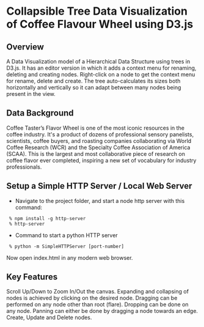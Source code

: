 
Collapsible Tree Data Visualization of Coffee Flavour Wheel using D3.js
==========================================================================

Overview
--------------------------------------------------------------------------
A Data Visualization model of a Hierarchical Data Structure using trees in D3.js. It has an editor version in which it adds a context menu for renaming, deleting and creating nodes. Right-click on a node to get the context menu for rename, delete and create. The tree auto-calculates its sizes both horizontally and vertically so it can adapt between many nodes being present in the view.

Data Background
--------------------------------------------------------------------------
Coffee Taster’s Flavor Wheel is one of the most iconic resources in the coffee industry. It's a product of dozens of professional sensory panelists, scientists, coffee buyers, and roasting companies collaborating via World Coffee Research (WCR) and the Specialty Coffee Association of America (SCAA). This is the largest and most collaborative piece of research on coffee flavor ever completed, inspiring a new set of vocabulary for industry professionals.

Setup a Simple HTTP Server / Local Web Server
--------------------------------------------------------------------------

 - Navigate to the project folder, and start a node http server with this command:
```
 % npm install -g http-server
 % http-server
```
 - Command to start a python HTTP server
```
 % python -m SimpleHTTPServer [port-number]
```

Now open index.html in any modern web browser.

Key Features
--------------------------------------------------------------------------
Scroll Up/Down to Zoom In/Out the canvas.
Expanding and collapsing of nodes is achieved by clicking on the desired node.
Dragging can be performed on any node other than root (flare).
Dropping can be done on any node.
Panning can either be done by dragging a node towards an edge.
Create, Update and Delete nodes.
